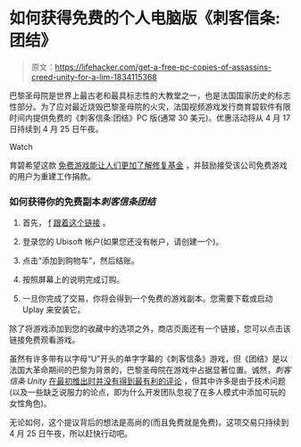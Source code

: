 # 如何获得免费的个人电脑版《刺客信条:团结》

> 原文：<https://lifehacker.com/get-a-free-pc-copies-of-assassins-creed-unity-for-a-lim-1834115368>

巴黎圣母院是世界上最古老和最具标志性的大教堂之一，也是法国国家历史的标志性部分。为了应对最近烧毁巴黎圣母院的火灾，法国视频游戏发行商育碧软件有限时间内提供免费的《刺客信条:团结》PC 版(通常 30 美元)。优惠活动将从 4 月 17 日持续到 4 月 25 日午夜。

Watch

育碧希望这款 [免费游戏能让人们更加了解修复基金](https://kotaku.com/ubisoft-pledges-more-than-500-000-to-the-notre-dame-ca-1834110129) ，并鼓励接受该公司免费游戏的用户为重建工作捐款。

### 如何获得你的免费副本*刺客信条团结*

1.  首先， [f](https://register.ubisoft.com/acu-notredame-giveaway/en-US) [跟着这个链接](https://register.ubisoft.com/acu-notredame-giveaway/en-US) 。

2.  登录您的 Ubisoft 帐户(如果您还没有帐户，请创建一个)。
3.  点击“添加到购物车”，然后结账。
4.  按照屏幕上的说明完成订购。
5.  一旦你完成了交易，你将会得到一个免费的游戏副本。您需要下载或启动 Uplay 来安装它。

除了将游戏添加到您的收藏中的选项之外，商店页面还有一个链接，您可以点击该链接免费观看游戏。

虽然有许多带有以字母“U”开头的单字字幕的《刺客信条》游戏，但《团结》是以法国大革命期间的巴黎为背景的，巴黎圣母院在游戏中占据显著位置。诚然，*刺客信条 Unity* [在最初推出时并没有得到最有利的评论](https://kotaku.com/ubisoft-pledges-more-than-500-000-to-the-notre-dame-ca-1834110129) ，但其中许多是由于技术问题(以及一些缺乏说服力的论点，即为什么开发团队忽视了在多人模式中添加可玩的女性角色)。

无论如何，这个提议背后的想法是高尚的(而且免费就是免费)。这项交易只持续到 4 月 25 日午夜，所以赶快行动吧。